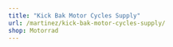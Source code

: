 ```yaml
---
title: "Kick Bak Motor Cycles Supply"
url: /martinez/kick-bak-motor-cycles-supply/
shop: Motorrad
---
```

